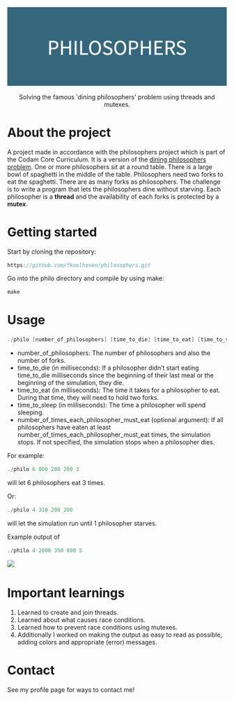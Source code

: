 <div align="center">

  <img src="img/PHILOSOPHERS.png" alt="logo" width="1000" height="auto" />
 
  <p>
   Solving the famous 'dining philosophers' problem using threads and mutexes.     </p>
  
</div>

# About the project

A project made in accordance with the philosophers project which is part of the Codam Core Curriculum. It is a version of the [dining philosophers problem](https://en.wikipedia.org/wiki/Dining_philosophers_problem). One or more philosophers sit at a round table. There is a large bowl of spaghetti in the middle of the table. Philosophers need two forks to eat the spaghetti. There are as many forks as philosophers. The challenge is to write a program that lets the philosophers dine without starving. Each philosopher is a **thread** and the availability of each forks is protected by a **mutex**.




# Getting started

Start by cloning the repository:
```c
https://github.com/fkoolhoven/philosophers.git
```
Go into the philo directory and compile by using make:
```c
make
```


# Usage

```c
./philo [number_of_philosophers] [time_to_die] [time_to_eat] [time_to_sleep] [number_of_times_each_philosopher_must_eat]
```
- number_of_philosophers: The number of philosophers and also the number of forks.
- time_to_die (in milliseconds): If a philosopher didn’t start eating time_to_die milliseconds since the beginning of their last meal or the beginning of the simulation, they die.
- time_to_eat (in milliseconds): The time it takes for a philosopher to eat. During that time, they will need to hold two forks.
- time_to_sleep (in milliseconds): The time a philosopher will spend sleeping.
- number_of_times_each_philosopher_must_eat (optional argument): If all philosophers have eaten at least number_of_times_each_philosopher_must_eat times, the simulation stops. If not specified, the simulation stops when a philosopher dies.

For example:
```c
./philo 6 800 200 200 3 
```
will let 6 philosophers eat 3 times.

Or:
```c
./philo 4 310 200 200
```
will let the simulation run until 1 philosopher starves.

Example output of 
```c
./philo 4 2000 350 800 5
```

![](https://github.com/fkoolhoven/philosophers/blob/master/img/ezgif-4-1250c7cdbb.gif)

# Important learnings

1. Learned to create and join threads.
2. Learned about what causes race conditions.
3. Learned how to prevent race conditions using mutexes.
4. Additionally I worked on making the output as easy to read as possible, adding colors and appropriate (error) messages.

# Contact

See my profile page for ways to contact me!
